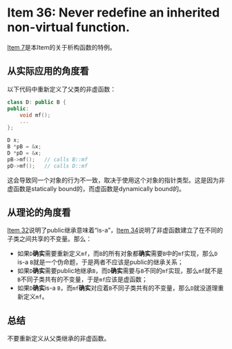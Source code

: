 # Item 36: Never redefine an inherited non-virtual function.

[Item 7](../Item%2007)是本Item的关于析构函数的特例。

## 从实际应用的角度看

以下代码中重新定义了父类的非虚函数：

```cpp
class D: public B {
public:
    void mf();
    ...
};

D x;
B *pB = &x;
D *pD = &x;
pB->mf();	// calls B::mf
pD->mf();	// calls D::mf
```

这会导致同一个对象的行为不一致，取决于使用这个对象的指针类型。这是因为非虚函数是statically bound的，而虚函数是dynamically bound的。

## 从理论的角度看

[Item 32](../Item%2032)说明了public继承意味着“is-a”，[Item 34](../Item%2034)说明了非虚函数建立了在不同的子类之间共享的不变量。那么：

- 如果`D`**确实**需要重新定义`mf`，而`B`的所有对象都**确实**需要`B`中的`mf`实现，那么`D` is-a `B`就是一个伪命题，于是两者不应该是public的继承关系；
- 如果`D`**确实**需要public地继承`B`，而`D`**确实**需要与`B`不同的`mf`实现，那么`mf`就不是`B`不同子类共有的不变量，于是`mf`应该是虚函数；
- 如果`D`**确实**is-a `B`，而`mf`**确实**对应着`B`不同子类共有的不变量，那么`D`就没道理重新定义`mf`。

## 总结

不要重新定义从父类继承的非虚函数。
